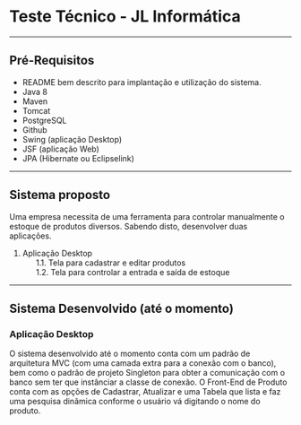 <h1> Teste Técnico - JL Informática </h1>

  <hr></hr>
  
  <h2>Pré-Requisitos</h2>
  <ul>
    <li>README bem descrito para implantação e utilização do sistema.</li>
    <li>Java 8</li>
    <li>Maven</li>
    <li>Tomcat</li>
    <li>PostgreSQL</li>
    <li>Github</li>
    <li>Swing (aplicação Desktop)</li>
    <li>JSF (aplicação Web)</li>
    <li>JPA (Hibernate ou Eclipselink)</li>
  </ul>
  
  <hr></hr>

  <h2>Sistema proposto</h2>
  <p>Uma empresa necessita de uma ferramenta para controlar manualmente o estoque de
  produtos diversos. Sabendo disto, desenvolver duas aplicações.</p>
  <ol>
    <li>Aplicação Desktop
      <ol>
        1.1. Tela para cadastrar e editar produtos<br>
        1.2. Tela para controlar a entrada e saída de estoque
      </ol>
    </li>
  </ol>
  
  <hr></hr>

  <h2>Sistema Desenvolvido (até o momento)</h2>
  <h3>Aplicação Desktop</h3>
  <p>O sistema desenvolvido até o momento conta com um padrão de arquitetura MVC (com uma camada extra para a conexão com o banco),
  bem como o padrão de projeto Singleton para obter a comunicação com o banco sem ter que instânciar a classe de conexão.
  O Front-End de Produto conta com as opções de Cadastrar, Atualizar e uma Tabela que lista e faz uma pesquisa dinâmica conforme o
  usuário vá digitando o nome do produto.</p>
